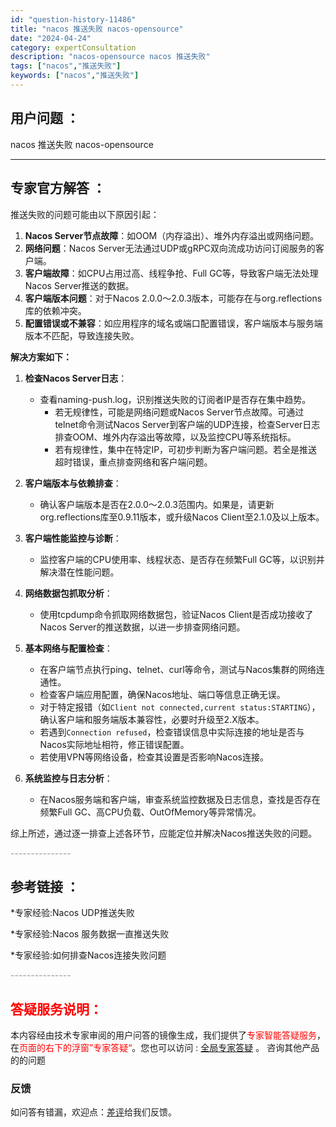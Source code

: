 ```yaml
---
id: "question-history-11486"
title: "nacos 推送失败 nacos-opensource"
date: "2024-04-24"
category: expertConsultation
description: "nacos-opensource nacos 推送失败"
tags: ["nacos","推送失败"]
keywords: ["nacos","推送失败"]
---
```


## 用户问题 ： 
 nacos 推送失败 nacos-opensource 

---------------
## 专家官方解答 ：

推送失败的问题可能由以下原因引起：

1. **Nacos Server节点故障**：如OOM（内存溢出）、堆外内存溢出或网络问题。
2. **网络问题**：Nacos Server无法通过UDP或gRPC双向流成功访问订阅服务的客户端。
3. **客户端故障**：如CPU占用过高、线程争抢、Full GC等，导致客户端无法处理Nacos Server推送的数据。
4. **客户端版本问题**：对于Nacos 2.0.0～2.0.3版本，可能存在与org.reflections库的依赖冲突。
5. **配置错误或不兼容**：如应用程序的域名或端口配置错误，客户端版本与服务端版本不匹配，导致连接失败。

**解决方案如下：**

1. **检查Nacos Server日志**：
   - 查看naming-push.log，识别推送失败的订阅者IP是否存在集中趋势。
     - 若无规律性，可能是网络问题或Nacos Server节点故障。可通过telnet命令测试Nacos Server到客户端的UDP连接，检查Server日志排查OOM、堆外内存溢出等故障，以及监控CPU等系统指标。
     - 若有规律性，集中在特定IP，可初步判断为客户端问题。若全是推送超时错误，重点排查网络和客户端问题。

2. **客户端版本与依赖排查**：
   - 确认客户端版本是否在2.0.0～2.0.3范围内。如果是，请更新org.reflections库至0.9.11版本，或升级Nacos Client至2.1.0及以上版本。

3. **客户端性能监控与诊断**：
   - 监控客户端的CPU使用率、线程状态、是否存在频繁Full GC等，以识别并解决潜在性能问题。

4. **网络数据包抓取分析**：
   - 使用tcpdump命令抓取网络数据包，验证Nacos Client是否成功接收了Nacos Server的推送数据，以进一步排查网络问题。

5. **基本网络与配置检查**：
   - 在客户端节点执行ping、telnet、curl等命令，测试与Nacos集群的网络连通性。
   - 检查客户端应用配置，确保Nacos地址、端口等信息正确无误。
   - 对于特定报错（如`Client not connected,current status:STARTING`），确认客户端和服务端版本兼容性，必要时升级至2.X版本。
   - 若遇到`Connection refused`，检查错误信息中实际连接的地址是否与Nacos实际地址相符，修正错误配置。
   - 若使用VPN等网络设备，检查其设置是否影响Nacos连接。

6. **系统监控与日志分析**：
   - 在Nacos服务端和客户端，审查系统监控数据及日志信息，查找是否存在频繁Full GC、高CPU负载、OutOfMemory等异常情况。

综上所述，通过逐一排查上述各环节，应能定位并解决Nacos推送失败的问题。


<font color="#949494">---------------</font> 


## 参考链接 ：

*专家经验:Nacos UDP推送失败 
 
 *专家经验:Nacos 服务数据一直推送失败 
 
 *专家经验:如何排查Nacos连接失败问题 


 <font color="#949494">---------------</font> 
 


## <font color="#FF0000">答疑服务说明：</font> 

本内容经由技术专家审阅的用户问答的镜像生成，我们提供了<font color="#FF0000">专家智能答疑服务</font>，在<font color="#FF0000">页面的右下的浮窗”专家答疑“</font>。您也可以访问 : [全局专家答疑](https://opensource.alibaba.com/chatBot) 。 咨询其他产品的的问题

### 反馈
如问答有错漏，欢迎点：[差评](https://ai.nacos.io/user/feedbackByEnhancerGradePOJOID?enhancerGradePOJOId=11736)给我们反馈。
